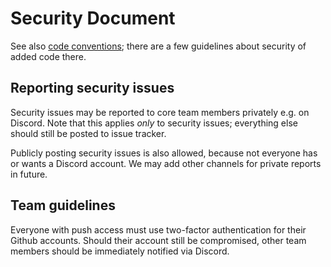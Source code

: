 # Security Document
See also [code conventions](code-conventions.md); there are a few guidelines
about security of added code there.

## Reporting security issues
Security issues may be reported to core team members privately e.g. on Discord.
Note that this applies *only* to security issues; everything else should still
be posted to issue tracker.

Publicly posting security issues is also allowed, because not everyone has or
wants a Discord account. We may add other channels for private reports in
future.

## Team guidelines
Everyone with push access must use two-factor authentication for their Github
accounts. Should their account still be compromised, other team members should
be immediately notified via Discord.